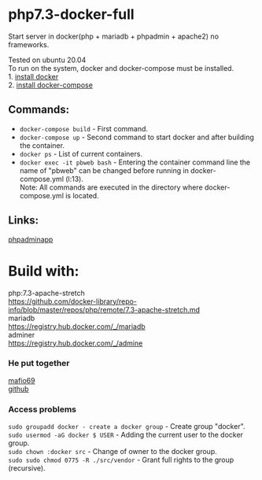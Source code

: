 # php7.3-docker-full  
Start server in docker(php + mariadb + phpadmin + apache2) no frameworks.  
  
Tested on ubuntu 20.04  
To run on the system, docker and docker-compose must be installed.    
    1. [install docker](https://docs.docker.com/compose/install)    
    2. [install docker-compose](https://docs.docker.com/compose/install)    
  
##  Commands:  
  - `docker-compose build` - First command.    
  - `docker-compose up` - Second command to start docker and after building the container.
  - `docker ps` - List of current containers.
  - `docker exec -it pbweb bash` - Entering the container command line the name of "pbweb" can be changed before running
    in docker-compose.yml (l:13).    
    Note: All commands are executed in the directory where docker-compose.yml is located.

## Links:  
 [phpadmin](http://localhost:8080)[app](http://localhost)   
# Build with:  
php:7.3-apache-stretch    
https://github.com/docker-library/repo-info/blob/master/repos/php/remote/7.3-apache-stretch.md    
mariadb    
https://registry.hub.docker.com/_/mariadb    
adminer    
https://registry.hub.docker.com/_/admine  
  
### He put together  
[mafio69](mailto:mf1969@gmail.com?subject=[GitHub]%20Docker%20Repo)    
[github](https://github.com/mafio69)    
  
### Access problems  
`sudo groupadd docker - create a docker group`  - Create group "docker".    
`sudo usermod -aG docker $ USER` - Adding the current user to the docker group.    
`sudo chown :docker src` - Change of owner to the docker group.    
`sudo sudo chmod 0775 -R ./src/vendor` - Grant full rights to the group (recursive).  